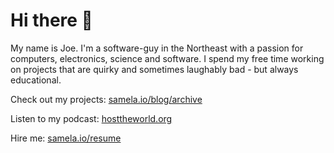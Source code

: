 # Hi there 👋

My name is Joe. I'm a software-guy in the Northeast with a passion for computers, electronics, science and software. I spend my free time working on projects that are quirky and sometimes laughably bad - but always educational.

Check out my projects: [samela.io/blog/archive](https://samela.io/blog/archive)

Listen to my podcast: [hosttheworld.org](hosttheworld.org)

Hire me: [samela.io/resume](https://samela.io/resume)
